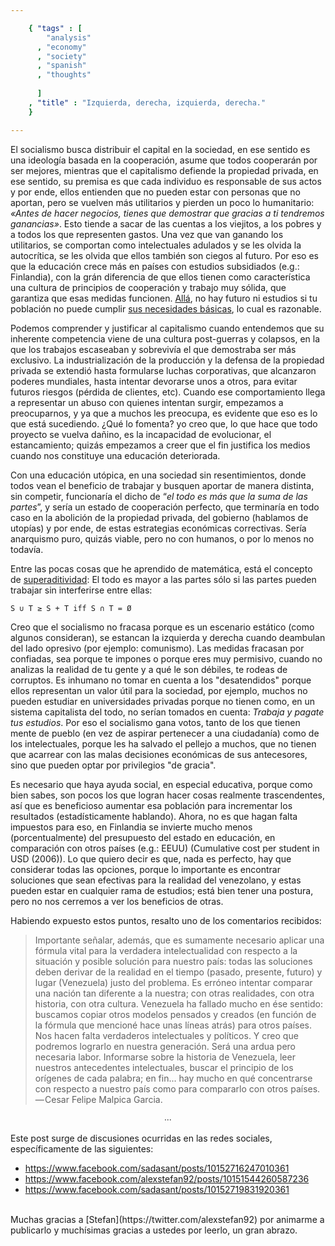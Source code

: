 ```yaml
--- 

    { "tags" : [
        "analysis"
      , "economy"
      , "society"
      , "spanish"
      , "thoughts"
 
      ]
    , "title" : "Izquierda, derecha, izquierda, derecha."
    }

--- 
```


El socialismo busca distribuir el capital en la sociedad, en ese
sentido es una ideología basada en la cooperación, asume que todos
cooperarán por ser mejores, mientras que el capitalismo defiende la
propiedad privada, en ese sentido, su premisa es que cada individuo es
responsable de sus actos y por ende, ellos entienden que no pueden
estar con personas que no aportan, pero se vuelven más utilitarios y
pierden un poco lo humanitario: _«Antes de hacer negocios, tienes que
demostrar que gracias a ti tendremos ganancias»_. Esto tiende a sacar
de las cuentas a los viejitos, a los pobres y a todos los que
representen gastos. Una vez que van ganando los utilitarios, se
comportan como intelectuales adulados y se les olvida la autocrítica,
se les olvida que ellos también son ciegos al futuro. Por eso es que
la educación crece más en países con estudios subsidiados (e.g.:
Finlandia), con la grán diferencia de que ellos tienen como
característica una cultura de principios de cooperación y trabajo muy
sólida, que garantiza que esas medidas funcionen.
[Allá](https://bitbucket.org/sadasant/grimoire/src/master/education/edu-2013-03-31.mkd),
no hay futuro ni estudios si tu población no puede cumplir [sus
necesidades básicas](http://es.wikipedia.org/wiki/Pir%C3%A1mide_de_Maslow),
lo cual es razonable.

Podemos comprender y justificar al capitalismo cuando entendemos que
su inherente competencia viene de una cultura post-guerras y colapsos,
en la que los trabajos escaseaban y sobrevivía el que demostraba ser
más exclusivo. La industrialización de la producción y la defensa de
la propiedad privada se extendió hasta formularse luchas corporativas,
que alcanzaron poderes mundiales, hasta intentar devorarse unos a
otros, para evitar futuros riesgos (pérdida de clientes, etc). Cuando
ese comportamiento llega a representar un abuso con quienes intentan
surgir, empezamos a preocuparnos, y ya que a muchos les preocupa, es
evidente que eso es lo que está sucediendo. ¿Qué lo fomenta? yo creo
que, lo que hace que todo proyecto se vuelva dañino, es la incapacidad
de evolucionar, el estancamiento; quizás empezamos a creer que el fin
justifica los medios cuando nos constituye una educación deteriorada.

Con una educación utópica, en una sociedad sin resentimientos, donde
todos vean el beneficio de trabajar y busquen aportar de manera
distinta, sin competir, funcionaría el dicho de “_el todo es más que
la suma de las partes_”, y sería un estado de cooperación perfecto,
que terminaría en todo caso en la abolición de la propiedad privada,
del gobierno (hablamos de utopías) y por ende, de estas estrategias
económicas correctivas. Sería anarquismo puro, quizás viable, pero no
con humanos, o por lo menos no todavía.

Entre las pocas cosas que he aprendido de matemática, está el concepto
de [superaditividad](http://en.wikipedia.org/wiki/Cooperative_game#Superadditivity):
El todo es mayor a las partes sólo si las partes pueden trabajar sin
interferirse entre ellas:

    S ∪ T ≥ S + T iff S ∩ T = Ø


Creo que el socialismo no fracasa porque es un escenario estático
(como algunos consideran), se estancan la izquierda y derecha cuando
deambulan del lado opresivo (por ejemplo: comunismo). Las medidas
fracasan por confiadas, sea porque te impones o porque eres muy
permisivo, cuando no analizas la realidad de tu gente y a qué le son
débiles, te rodeas de corruptos. Es inhumano no tomar en cuenta a los
"desatendidos" porque ellos representan un valor útil para la
sociedad, por ejemplo, muchos no pueden estudiar en universidades
privadas porque no tienen como, en un sistema capitalista del todo, no
serían tomados en cuenta: _Trabaja y pagate tus estudios_. Por eso el
socialismo gana votos, tanto de los que tienen mente de pueblo (en vez
de aspirar pertenecer a una ciudadanía) como de los intelectuales,
porque les ha salvado el pellejo a muchos, que no tienen que acarrear
con las malas decisiones económicas de sus antecesores, sino que
pueden optar por privilegios "de gracia".

Es necesario que haya ayuda social, en especial educativa, porque como
bien sabes, son pocos los que logran hacer cosas realmente
trascendentes, así que es beneficioso aumentar esa población para
incrementar los resultados (estadísticamente hablando). Ahora, no es
que hagan falta impuestos para eso, en Finlandia se invierte mucho
menos (porcentualmente) del presupuesto del estado en educación, en
comparación con otros países (e.g.: EEUU) (Cumulative cost per student
in USD (2006)). Lo que quiero decir es que, nada es perfecto, hay que
considerar todas las opciones, porque lo importante es encontrar
soluciones que sean efectivas para la realidad del venezolano, y estas
pueden estar en cualquier rama de estudios; está bien tener una
postura, pero no nos cerremos a ver los beneficios de otras.

Habiendo expuesto estos puntos, resalto uno de los comentarios
recibidos:

>   Importante señalar, además, que es sumamente necesario aplicar una
    fórmula vital para la verdadera intelectualidad con respecto a la
    situación y posible solución para nuestro país: todas las
    soluciones deben derivar de la realidad en el tiempo (pasado,
    presente, futuro) y lugar (Venezuela) justo del problema. Es
    erróneo intentar comparar una nación tan diferente a la nuestra;
    con otras realidades, con otra historia, con otra cultura.
    Venezuela ha fallado mucho en ése sentido: buscamos copiar otros
    modelos pensados y creados (en función de la fórmula que mencioné
    hace unas líneas atrás) para otros países. Nos hacen falta
    verdaderos intelectuales y políticos. Y creo que podremos lograrlo
    en nuestra generación. Será una ardua pero necesaria labor.
    Informarse sobre la historia de Venezuela, leer nuestros
    antecedentes intelectuales, buscar el principio de los orígenes de
    cada palabra; en fin... hay mucho en qué concentrarse con respecto
    a nuestro país como para compararlo con otros países.  
    — Cesar Felipe Malpica Garcia.

<div style="text-align:center">
∙∙∙
</div>

Este post surge de discusiones ocurridas en las redes sociales,
específicamente de las siguientes:

-   <https://www.facebook.com/sadasant/posts/10152716247010361>
-   <https://www.facebook.com/alexstefan92/posts/10151544260587236>
-   <https://www.facebook.com/sadasant/posts/10152719831920361>

<br>
Muchas gracias a [Stefan](https://twitter.com/alexstefan92) por
animarme a publicarlo y muchísimas gracias a ustedes por leerlo, un
gran abrazo.

